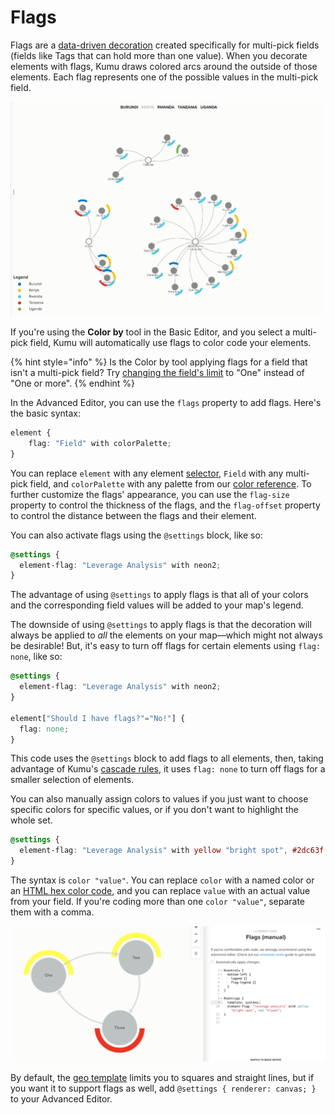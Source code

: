 # Flags

Flags are a [data-driven decoration](data-driven-decorations.md) created specifically for multi-pick fields (fields like Tags that can hold more than one value). When you decorate elements with flags, Kumu draws colored arcs around the outside of those elements. Each flag represents one of the possible values in the multi-pick field.

![Flags example](../images/flags-with-filter.png)

If you're using the **Color by** tool in the Basic Editor, and you select a multi-pick field, Kumu will automatically use flags to color code your elements.

{% hint style="info" %}
Is the Color by tool applying flags for a field that isn't a multi-pick field? Try [changing the field's limit](fields.md#customize-a-field) to "One" instead of "One or more".
{% endhint %}

In the Advanced Editor, you can use the `flags` property to add flags. Here's the basic syntax:

```scss
element {
    flag: "Field" with colorPalette;
}
```

You can replace `element` with any element [selector](selectors.md), `Field` with any multi-pick field, and `colorPalette` with any palette from our [color reference](../overview/advanced-editor-hub/color-reference.md). To further customize the flags' appearance, you can use the `flag-size` property to control the thickness of the flags, and the `flag-offset` property to control the distance between the flags and their element.

You can also activate flags using the `@settings` block, like so:

```scss
@settings {
  element-flag: "Leverage Analysis" with neon2;
}
```

The advantage of using `@settings` to apply flags is that all of your colors and the corresponding field values will be added to your map's legend.

The downside of using `@settings` to apply flags is that the decoration will always be applied to _all_ the elements on your map—which might not always be desirable! But, it's easy to turn off flags for certain elements using `flag: none`, like so:

```scss
@settings {
  element-flag: "Leverage Analysis" with neon2;
}

element["Should I have flags?"="No!"] {
  flag: none;
}
```

This code uses the `@settings` block to add flags to all elements, then, taking advantage of Kumu's [cascade rules](flags.md#cascading-decorations), it uses `flag: none` to turn off flags for a smaller selection of elements.

You can also manually assign colors to values if you just want to choose specific colors for specific values, or if you don't want to highlight the whole set.

```scss
@settings {
  element-flag: "Leverage Analysis" with yellow "bright spot", #2dc63f "frozen";
}
```

The syntax is `color "value"`. You can replace `color` with a named color or an [HTML hex color code](https://www.w3schools.com/colors/colors\_hexadecimal.asp), and you can replace `value` with an actual value from your field. If you're coding more than one `color "value"`, separate them with a comma.

![flag decorations](../images/flags-manual.png)

By default, the [geo template](templates/geo.md) limits you to squares and straight lines, but if you want it to support flags as well, add `@settings { renderer: canvas; }` to your Advanced Editor.
